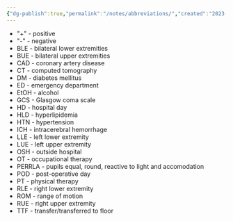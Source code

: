 ```yaml
---
{"dg-publish":true,"permalink":"/notes/abbreviations/","created":"2023-05-12T22:05:52.000-05:00","updated":"2023-05-22T21:48:50.063-05:00"}
---
```



- "+" - positive
- "-" - negative
- BLE - bilateral lower extremities
- BUE - bilateral upper extremities
- CAD - coronary artery disease
- CT - computed tomography
- DM - diabetes mellitus
- ED - emergency department
- EtOH - alcohol
- GCS - Glasgow coma scale
- HD - hospital day
- HLD - hyperlipidemia
- HTN - hypertension
- ICH - intracerebral hemorrhage
- LLE - left lower extremity
- LUE - left upper extremity
- OSH - outside hospital
- OT - occupational therapy
- PERRLA - pupils equal, round, reactive to light and accomodation
- POD - post-operative day
- PT - physical therapy
- RLE - right lower extremity
- ROM - range of motion
- RUE - right upper extremity
- TTF - transfer/transferred to floor
